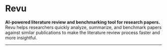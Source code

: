 # Revu

**AI-powered literature review and benchmarking tool for research papers.**  
Revu helps researchers quickly analyze, summarize, and benchmark papers against similar publications to make the literature review process faster and more insightful.

---